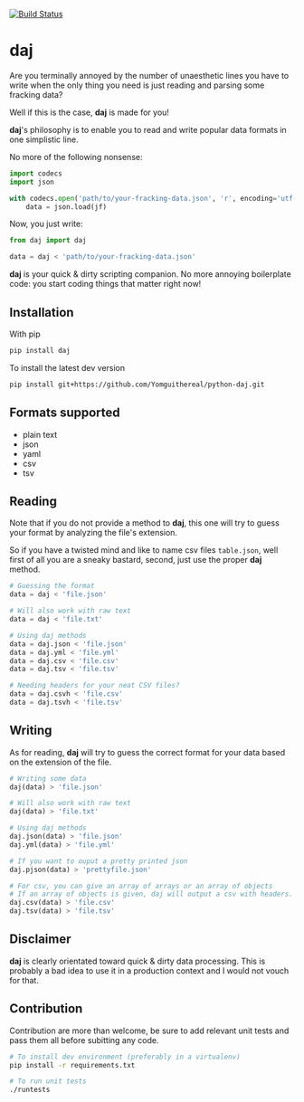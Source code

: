 [![Build Status](https://travis-ci.org/Yomguithereal/python-daj.svg)](https://travis-ci.org/Yomguithereal/python-daj)

# daj

Are you terminally annoyed by the number of unaesthetic lines you have to write when the only thing you need is just reading and parsing some fracking data?

Well if this is the case, **daj** is made for you!

**daj**'s philosophy is to enable you to read and write popular data formats in one simplistic line.

No more of the following nonsense:

```python
import codecs
import json

with codecs.open('path/to/your-fracking-data.json', 'r', encoding='utf-8') as jf:
    data = json.load(jf)
```

Now, you just write:

```python
from daj import daj

data = daj < 'path/to/your-fracking-data.json'
```

**daj** is your quick & dirty scripting companion. No more annoying boilerplate code: you start coding things that matter right now!

## Installation

With pip

```python
pip install daj
```

To install the latest dev version
```bash
pip install git+https://github.com/Yomguithereal/python-daj.git
```

## Formats supported

* plain text
* json
* yaml
* csv
* tsv

## Reading
Note that if you do not provide a method to **daj**, this one will try to guess your format by analyzing the file's extension.

So if you have a twisted mind and like to name csv files `table.json`, well first of all you are a sneaky bastard, second, just use the proper **daj** method.

```python
# Guessing the format
data = daj < 'file.json'

# Will also work with raw text
data = daj < 'file.txt'

# Using daj methods
data = daj.json < 'file.json'
data = daj.yml < 'file.yml'
data = daj.csv < 'file.csv'
data = daj.tsv < 'file.tsv'

# Needing headers for your neat CSV files?
data = daj.csvh < 'file.csv'
data = daj.tsvh < 'file.tsv'
```

## Writing
As for reading, **daj** will try to guess the correct format for your data based on the extension of the file.

```python
# Writing some data
daj(data) > 'file.json'

# Will also work with raw text
daj(data) > 'file.txt'

# Using daj methods
daj.json(data) > 'file.json'
daj.yml(data) > 'file.yml'

# If you want to ouput a pretty printed json
daj.pjson(data) > 'prettyfile.json'

# For csv, you can give an array of arrays or an array of objects
# If an array of objects is given, daj will output a csv with headers.
daj.csv(data) > 'file.csv'
daj.tsv(data) > 'file.tsv'
```

## Disclaimer
**daj** is clearly orientated toward quick & dirty data processing. This is probably a bad idea to use it in a production context and I would not vouch for that.

## Contribution
Contribution are more than welcome, be sure to add relevant unit tests and pass them all before subitting any code.

```bash
# To install dev environment (preferably in a virtualenv)
pip install -r requirements.txt

# To run unit tests
./runtests
```

